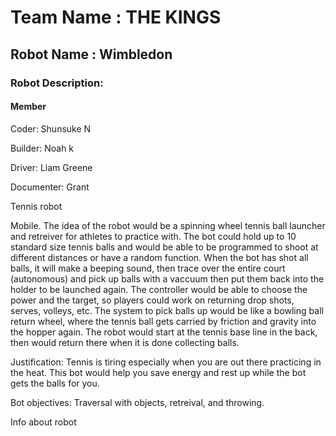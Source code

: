 # Team Name : THE KINGS

## Robot Name : Wimbledon

### Robot Description:

#### Member
Coder: Shunsuke N

Builder: Noah k

Driver: Liam Greene

Documenter: Grant

Tennis robot

Mobile. The idea of the robot would be a spinning wheel tennis ball launcher and retreiver for athletes to practice with. The bot could hold up to 10 standard size tennis balls and would be able to be programmed to shoot at different distances or have  a random function. When the bot has shot all balls, it will make a beeping sound, then trace over the entire court (autonomous) and pick up balls with a vaccuum then put them back into the holder to be launched again. The controller would be able to choose the power and the target, so players could work on returning drop shots, serves, volleys, etc. The system to pick balls up would be like a bowling ball return wheel, where the tennis ball gets carried by friction and gravity into the hopper again. The robot would start at the tennis base line in the back, then would return there when it is done collecting balls. 

Justification:
Tennis is tiring especially when you are out there practicing in the heat. This bot would help you save energy and rest up while the bot gets the balls for you.

Bot objectives: Traversal with objects, retreival, and throwing.

Info about robot
